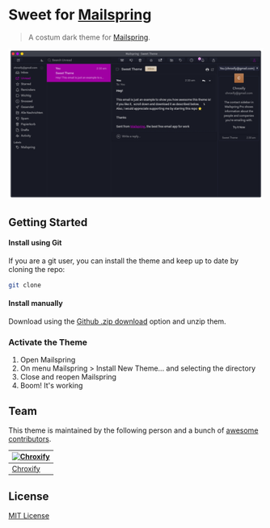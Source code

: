 
# Sweet for [Mailspring](https://github.com/Foundry376/Mailspring)

> A costum dark theme for [Mailspring](https://github.com/Foundry376/Mailspring).

![Screenshot](./screenshot/sweet-mailspring.png)

## Getting Started

#### Install using Git 
If you are a git user, you can install the theme and keep up to date by cloning the repo:
   ```sh
   git clone 
   ```

#### Install manually
Download using the [Github .zip download](https://github.com/Chroxify/Sweet-Mailspring/archive/refs/heads/main.zip) option and unzip them. 

### Activate the Theme
1. Open Mailspring
2. On menu Mailspring > Install New Theme... and selecting the directory
3. Close and reopen Mailspring
4. Boom! It's working

## Team

This theme is maintained by the following person and a bunch of [awesome contributors](https://github.com/Chroxify/Sweet-Mailspring/graphs/contributors).

[![Chroxify](https://avatars.githubusercontent.com/chroxify?v=3&s=70)](https://github.com/chroxify) | 
--- | 
[Chroxify](https://github.com/chroxify) |

## License

[MIT License](./LICENSE)
